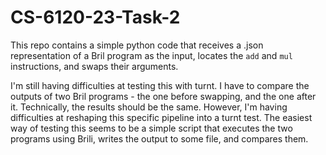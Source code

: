 # CS-6120-23-Task-2

This repo contains a simple python code that receives a .json representation of a Bril program as the input, locates the `add` and `mul` instructions, and swaps
their arguments.

I'm still having difficulties at testing this with turnt. I have to compare the outputs of two Bril programs - the one before swapping, and the one after it.
Technically, the results should be the same. However, I'm having difficulties at reshaping this specific pipeline into a turnt test.
The easiest way of testing this seems to be a simple script that executes the two programs using Brili, writes the output to some file, and compares them.
